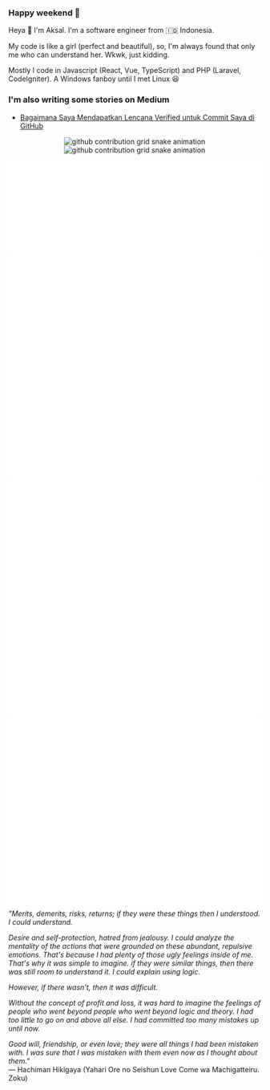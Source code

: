 ### Happy weekend 🥰
Heya 👋 I'm Aksal. I'm a software engineer from 🇮🇩 Indonesia.

My code is like a girl (perfect and beautiful), so, I'm always found that only me who can understand her. Wkwk, just kidding.

Mostly I code in Javascript (React, Vue, TypeScript) and PHP (Laravel, CodeIgniter). A Windows fanboy until I met Linux 😆
### I'm also writing some stories on Medium
- <a href="https://aksalsf.medium.com/bagaimana-saya-mendapatkan-lencana-verified-untuk-commit-saya-di-github-4093994452e9?source=rss-bd0cf8323376------2">Bagaimana Saya Mendapatkan Lencana Verified untuk Commit Saya di GitHub</a>
<p align="center"><img src="https://raw.githubusercontent.com/aksalsf/aksalsf/output/github-contribution-grid-snake-dark.svg#gh-dark-mode-only" alt="github contribution grid snake animation"><img src="https://raw.githubusercontent.com/aksalsf/aksalsf/output/github-contribution-grid-snake.svg#gh-light-mode-only" alt="github contribution grid snake animation"></p>
<img src="/skills-metrics.svg" alt="Skills Metrics">
<img src="/habits-metrics.svg" alt="Habits Metrics">
<img src="/social-metrics.svg" alt="Social Metrics">
<img src="/achievement-metrics.svg" alt="Achievement Metrics">
<em>&quot;Merits, demerits, risks, returns; if they were these things then I understood. I could understand.

Desire and self-protection, hatred from jealousy. I could analyze the mentality of the actions that were grounded on these abundant, repulsive emotions. That's because I had plenty of those ugly feelings inside of me. That's why it was simple to imagine. if they were similar things, then there was still room to understand it. I could explain using logic.

However, if there wasn't, then it was difficult.

Without the concept of profit and loss, it was hard to imagine the feelings of people who went beyond people who went beyond logic and theory. I had too little to go on and above all else. I had committed too many mistakes up until now.

Good will, friendship, or even love; they were all things I had been mistaken with. I was sure that I was mistaken with them even now as I thought about them.&quot;</em> <br>
— Hachiman Hikigaya (Yahari Ore no Seishun Love Come wa Machigatteiru. Zoku)
